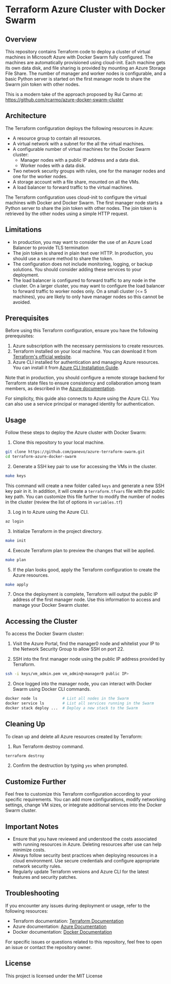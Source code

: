 # Terraform Azure Cluster with Docker Swarm

## Overview

This repository contains Terraform code to deploy a cluster of virtual machines in Microsoft Azure with Docker Swarm fully configured. The machines are automatically provisioned using cloud-init. Each machine gets its own data disk, and file sharing is provided by mounting an Azure Storage File Share. The number of manager and worker nodes is configurable, and a basic Python server is started on the first manager node to share the Swarm join token with other nodes.

This is a modern take of the approach proposed by Rui Carmo at: <https://github.com/rcarmo/azure-docker-swarm-cluster>

## Architecture

The Terraform configuration deploys the following resources in Azure:

- A resource group to contain all resources.
- A virtual network with a subnet for the all the virtual machines.
- A configurable number of virtual machines for the Docker Swarm cluster:
  - Manager nodes with a public IP address and a data disk.
  - Worker nodes with a data disk.
- Two network security groups with rules, one for the manager nodes and one for the worker nodes.
- A storage account with a file share, mounted on all the VMs.
- A load balancer to forward traffic to the virtual machines.

The Terraform configuration uses cloud-init to configure the virtual machines with Docker and Docker Swarm. The first manager node starts a Python server to share the join token with other nodes. The join token is retrieved by the other nodes using a simple HTTP request.

## Limitations

- In production, you may want to consider the use of an Azure Load Balancer to provide TLS termination
- The join token is shared in plain text over HTTP. In production, you should use a secure method to share the token.
- The configuration does not include monitoring, logging, or backup solutions. You should consider adding these services to your deployment.
- The load balancer is configured to forward traffic to any node in the cluster. On a larger cluster, you may want to configure the load balancer to forward traffic to worker nodes only. On a small cluster (<= 5 machines), you are likely to only have manager nodes so this cannot be avoided.

## Prerequisites

Before using this Terraform configuration, ensure you have the following prerequisites:

1. Azure subscription with the necessary permissions to create resources.
2. Terraform installed on your local machine. You can download it from [Terraform's official website](https://www.terraform.io/downloads.html).
3. Azure CLI installed for authentication and managing Azure resources. You can install it from [Azure CLI Installation Guide](https://docs.microsoft.com/en-us/cli/azure/install-azure-cli).

Note that in production, you should configure a remote storage backend for Terraform state files to ensure consistency and collaboration among team members, as described in the [Azure documentation](https://learn.microsoft.com/en-us/azure/developer/terraform/store-state-in-azure-storage?tabs=azure-cli).

For simplicity, this guide also connects to Azure using the Azure CLI. You can also use a service principal or managed identity for authentication.

## Usage

Follow these steps to deploy the Azure cluster with Docker Swarm:

1. Clone this repository to your local machine.

```bash
git clone https://github.com/panevo/azure-terraform-swarm.git
cd terraform-azure-docker-swarm
```

2. Generate a SSH key pair to use for accessing the VMs in the cluster.

```bash
make keys
```

This command will create a new folder called `keys` and generate a new SSH key pair in it. In addition, it will create a `terraform.tfvars` file with the public key path. You can customize this file
further to modify the number of nodes in the cluster (review the list of options in `variables.tf`)

3. Log in to Azure using the Azure CLI.

```bash
az login
```

3. Initialize Terraform in the project directory.

```bash
make init
```

4. Execute Terraform plan to preview the changes that will be applied.

```bash
make plan
```

5. If the plan looks good, apply the Terraform configuration to create the Azure resources.

```bash
make apply
```

7. Once the deployment is complete, Terraform will output the public IP address of the first manager node. Use this information to access and manage your Docker Swarm cluster.

## Accessing the Cluster

To access the Docker Swarm cluster:

1. Visit the Azure Portal, find the manager0 node and whitelist your IP to the Network Security Group to allow SSH on port 22.

2. SSH into the first manager node using the public IP address provided by Terraform.

```bash
ssh -i keys/vm_admin.pem vm_admin@<manager0 public IP>
```

2. Once logged into the manager node, you can interact with Docker Swarm using Docker CLI commands.

```bash
docker node ls           # List all nodes in the Swarm
docker service ls        # List all services running in the Swarm
docker stack deploy ...  # Deploy a new stack to the Swarm
```

## Cleaning Up

To clean up and delete all Azure resources created by Terraform:

1. Run Terraform destroy command.

```bash
terraform destroy
```

2. Confirm the destruction by typing `yes` when prompted.

## Customize Further

Feel free to customize this Terraform configuration according to your specific requirements. You can add more configurations, modify networking settings, change VM sizes, or integrate additional services into the Docker Swarm cluster.

## Important Notes

- Ensure that you have reviewed and understood the costs associated with running resources in Azure. Deleting resources after use can help minimize costs.
- Always follow security best practices when deploying resources in a cloud environment. Use secure credentials and configure appropriate network security rules.
- Regularly update Terraform versions and Azure CLI for the latest features and security patches.

## Troubleshooting

If you encounter any issues during deployment or usage, refer to the following resources:

- Terraform documentation: [Terraform Documentation](https://www.terraform.io/docs/index.html)
- Azure documentation: [Azure Documentation](https://docs.microsoft.com/en-us/azure/)
- Docker documentation: [Docker Documentation](https://docs.docker.com/)

For specific issues or questions related to this repository, feel free to open an issue or contact the repository owner.

## License

This project is licensed under the MIT License
